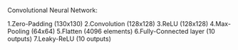 Convolutional Neural Network:

1.Zero-Padding (130x130)
2.Convolution (128x128)
3.ReLU (128x128)
4.Max-Pooling (64x64)
5.Flatten (4096 elements)
6.Fully-Connected layer (10 outputs)
7.Leaky-ReLU (10 outputs)
